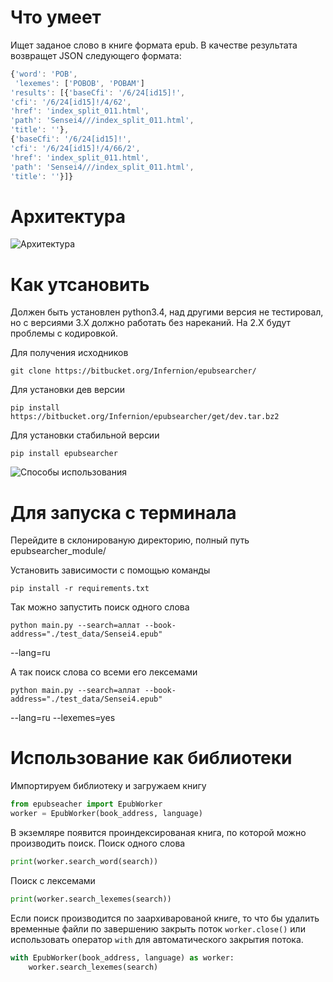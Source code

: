 Что умеет
==========
Ищет заданое слово в книге формата  epub. В качестве результата возвращет JSON cледующего формата:
```javascript
{'word': 'POB',
 'lexemes': ['POBOB', 'POBAM']
'results': [{'baseCfi': '/6/24[id15]!',
'cfi': '/6/24[id15]!/4/62',
'href': 'index_split_011.html',
'path': 'Sensei4///index_split_011.html',
'title': ''},
{'baseCfi': '/6/24[id15]!',
'cfi': '/6/24[id15]!/4/66/2',
'href': 'index_split_011.html',
'path': 'Sensei4///index_split_011.html',
'title': ''}]}
```


Архитектура
===========
![Архитектура](/Infernion/epubsearcher/raw/master/docs/epubsearcher_architecture.png)

Как утсановить
==============
Должен быть установлен python3.4, над другими версия не тестировал, но с 
версиями 3.Х должно работать без нареканий. На 2.Х будут проблемы с кодировкой.

Для получения исходников
    
    git clone https://bitbucket.org/Infernion/epubsearcher/

Для установки дев версии

    pip install https://bitbucket.org/Infernion/epubsearcher/get/dev.tar.bz2 

Для установки стабильной версии

    pip install epubsearcher

![Способы использования](/Infernion/epubsearcher/raw/master/docs/inputData.png)

Для запуска с терминала
=======================
Перейдите в склонированую директорию, полный путь epubsearcher_module/

Установить зависимости с помощью команды 
    
    pip install -r requirements.txt

Так можно запустить поиск одного слова
    
    python main.py --search=аллат --book-address="./test_data/Sensei4.epub" 
--lang=ru

А так поиск слова со всеми его лексемами
    
    python main.py --search=аллат --book-address="./test_data/Sensei4.epub" 
--lang=ru --lexemes=yes

Использование как библиотеки
============================
Импортируем библиотеку и загружаем книгу 
``` python
from epubseacher import EpubWorker
worker = EpubWorker(book_address, language)
```
В экземляре появится проиндексированая книга, по которой можно производить поиск.
Поиск одного слова
```python
print(worker.search_word(search))
```
Поиск с лексемами 
``` python
print(worker.search_lexemes(search))
```

Если поиск производится по заархиварованой книге, то что бы удалить временные файли по завершению закрыть поток ``worker.close()`` или использовать оператор ``with`` для автоматического закрытия потока.
```python
with EpubWorker(book_address, language) as worker:
    worker.search_lexemes(search)
```